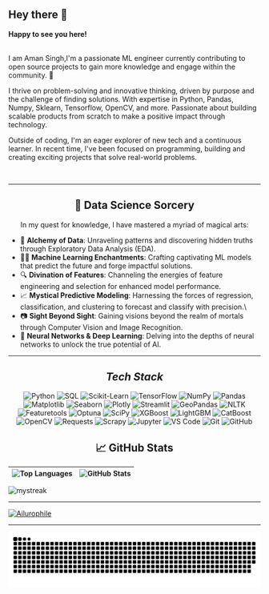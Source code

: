 <h2>Hey there 👋</h2>
<b>Happy to see you here!   </b>
<br>
<br>
<p>I am Aman Singh,I'm a passionate ML engineer currently contributing to open source projects to gain more knowledge and engage within the community. 🚀</p>
<p>I thrive on problem-solving and innovative thinking, driven by purpose and the challenge of finding solutions. With expertise in Python, Pandas, Numpy, Sklearn, Tensorflow, OpenCV, and more. Passionate about building scalable products from scratch to make a positive impact through technology.</p>
<p>Outside of coding, I'm an eager explorer of new tech and a continuous learner. In recent time, I've been focused on programming, building and creating exciting projects that solve real-world problems.</p>

<br> 


----------

<h2 align="center">🌌 Data Science Sorcery</h2>  <p align="center">In my quest for knowledge, I have mastered a myriad of magical arts:</p>

-   🧪 **Alchemy of Data**: Unraveling patterns and discovering hidden truths through Exploratory Data Analysis (EDA).
-   🧙‍♂️ **Machine Learning Enchantments**: Crafting captivating ML models that predict the future and forge impactful solutions.
-   🔍 **Divination of Features**: Channeling the energies of feature engineering and selection for enhanced model performance.
-   📈 **Mystical Predictive Modeling**: Harnessing the forces of regression, classification, and clustering to forecast and classify with precision.\
-   📷 **Sight Beyond Sight**: Gaining visions beyond the realm of mortals through Computer Vision and Image Recognition.
-   🧮 **Neural Networks & Deep Learning**: Delving into the depths of neural networks to unlock the true potential of AI.


-----

<h2 align="center"><i>Tech Stack</i></h2>

<p align="center">
  <img src="https://img.shields.io/badge/Python-%233776AB.svg?&style=for-the-badge&logo=python&logoColor=white" alt="Python">
  <img src="https://img.shields.io/badge/SQL-%2307405e.svg?&style=for-the-badge&logo=postgresql&logoColor=white" alt="SQL">
  <img src="https://img.shields.io/badge/Scikit--Learn-%23F7931E.svg?&style=for-the-badge&logo=scikit-learn&logoColor=white" alt="Scikit-Learn">
  <img src="https://img.shields.io/badge/TensorFlow-%23FF6F00.svg?&style=for-the-badge&logo=tensorflow&logoColor=white" alt="TensorFlow">
  <img src="https://img.shields.io/badge/Numpy-%23013243.svg?&style=for-the-badge&logo=numpy&logoColor=white" alt="NumPy">
  <img src="https://img.shields.io/badge/Pandas-%23150458.svg?&style=for-the-badge&logo=pandas&logoColor=white" alt="Pandas">
  <img src="https://img.shields.io/badge/Matplotlib-%23FF6F00.svg?&style=for-the-badge&logo=matplotlib&logoColor=white" alt="Matplotlib">
  <img src="https://img.shields.io/badge/Seaborn-%2370398C.svg?&style=for-the-badge&logo=seaborn&logoColor=white" alt="Seaborn">
  <img src="https://img.shields.io/badge/Plotly-%233F4F75.svg?&style=for-the-badge&logo=plotly&logoColor=white" alt="Plotly">
  <img src="https://img.shields.io/badge/Streamlit-%23576E95.svg?&style=for-the-badge&logo=streamlit&logoColor=white" alt="Streamlit">
  <img src="https://img.shields.io/badge/GeoPandas-%2354895E.svg?&style=for-the-badge&logo=geopandas&logoColor=white" alt="GeoPandas">
  <img src="https://img.shields.io/badge/NLTK-%2318A0E4.svg?&style=for-the-badge&logo=nltk&logoColor=white" alt="NLTK">
  <img src="https://img.shields.io/badge/Featuretools-%23FF6600.svg?&style=for-the-badge&logo=featuretools&logoColor=white" alt="Featuretools">
  <img src="https://img.shields.io/badge/Optuna-%238B008B.svg?&style=for-the-badge&logo=optuna&logoColor=white" alt="Optuna">
  <img src="https://img.shields.io/badge/SciPy-%238CAAE6.svg?&style=for-the-badge&logo=scipy&logoColor=white" alt="SciPy">
  <img src="https://img.shields.io/badge/XGBoost-%2333AADD.svg?&style=for-the-badge&logo=xgboost&logoColor=white" alt="XGBoost">
  <img src="https://img.shields.io/badge/LightGBM-%23377316.svg?&style=for-the-badge&logo=lightgbm&logoColor=white" alt="LightGBM">
  <img src="https://img.shields.io/badge/CatBoost-%23FF6600.svg?&style=for-the-badge&logo=catboost&logoColor=white" alt="CatBoost">
  <img src="https://img.shields.io/badge/OpenCV-%235C3EE8.svg?&style=for-the-badge&logo=opencv&logoColor=white" alt="OpenCV">
  <img src="https://img.shields.io/badge/Requests-%233776AB.svg?&style=for-the-badge&logo=requests&logoColor=white" alt="Requests">
  <img src="https://img.shields.io/badge/Scrapy-%23FF6600.svg?&style=for-the-badge&logo=scrapy&logoColor=white" alt="Scrapy">
  <img src="https://img.shields.io/badge/Jupyter-%23F37626.svg?&style=for-the-badge&logo=jupyter&logoColor=white" alt="Jupyter">
  <img src="https://img.shields.io/badge/VS%20Code-%23007ACC.svg?&style=for-the-badge&logo=visual-studio-code&logoColor=white" alt="VS Code">
  <img src="https://img.shields.io/badge/git-%23F05032.svg?&style=for-the-badge&logo=git&logoColor=white" alt="Git">
  <img src="https://img.shields.io/badge/github-%23181717.svg?&style=for-the-badge&logo=github&logoColor=white" alt="GitHub">
  

</p>


<h2 align="center">📈 GitHub Stats</h2>  

| <img src="https://github-readme-stats.vercel.app/api/top-langs/?username=aman977381&layout=compact&hide_border=true" alt="Top Languages" /> | <img src="https://github-readme-stats.vercel.app/api?username=aman977381&show_icons=true&hide_border=true" alt="GitHub Stats" /> |
|-------------------------------------------------------------------------------------------------------------------------------------------------|--------------------------------------------------------------------------------------------------------------------------------------|

<img src="https://github-readme-streak-stats.herokuapp.com/?user=aman977381&theme=tokyonight" alt="mystreak"/>

---------

[![Ailurophile](https://github-readme-stackoverflow.vercel.app/?userID=14045537&theme=dark)](https://stackoverflow.com/users/14045537/ailurophile)

-----------

![Snake animation](https://github.com/aman977381/aman977381/blob/output/github-contribution-grid-snake.svg)
